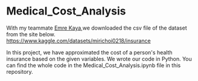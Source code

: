 
# Medical_Cost_Analysis
With my teammate [Emre Kaya](link),we downloaded the csv file of the dataset from the site below. https://www.kaggle.com/datasets/mirichoi0218/insurance

In this project, we have approximated the cost of a person's health insurance based on the given variables. We wrote our code in Python. You can find the whole code in the Medical_Cost_Analysis.ipynb file in this repository. 
